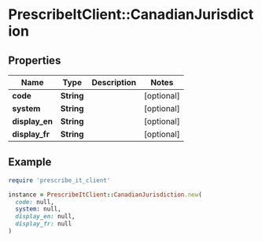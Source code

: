 # PrescribeItClient::CanadianJurisdiction

## Properties

| Name | Type | Description | Notes |
| ---- | ---- | ----------- | ----- |
| **code** | **String** |  | [optional] |
| **system** | **String** |  | [optional] |
| **display_en** | **String** |  | [optional] |
| **display_fr** | **String** |  | [optional] |

## Example

```ruby
require 'prescribe_it_client'

instance = PrescribeItClient::CanadianJurisdiction.new(
  code: null,
  system: null,
  display_en: null,
  display_fr: null
)
```

